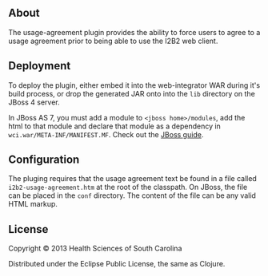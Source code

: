 ## About

The usage-agreement plugin provides the ability to force users to agree to a usage agreement prior to being able to use the I2B2 web client.

## Deployment

To deploy the plugin, either embed it into the web-integrator WAR during it's build process, or drop the generated JAR onto into the ``lib`` directory on the JBoss 4 server.

In JBoss AS 7, you must add a module to ``<jboss home>/modules``, add the html to that module and declare that module as a dependency in ``wci.war/META-INF/MANIFEST.MF``. Check out the [JBoss guide](https://community.jboss.org/wiki/HowToPutAnExternalFileInTheClasspath).

## Configuration

The pluging requires that the usage agreement text be found in a file called ``i2b2-usage-agreement.htm`` at the root of the classpath.  On JBoss, the file can be placed in the ``conf`` directory.  The content of the file can be any valid HTML markup.

## License

Copyright © 2013 Health Sciences of South Carolina

Distributed under the Eclipse Public License, the same as Clojure.
